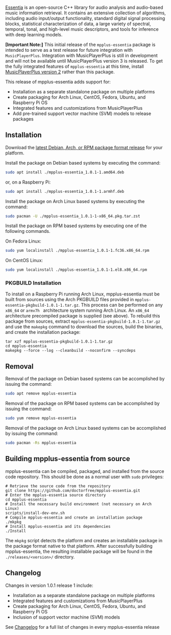 [Essentia](https://essentia.upf.edu/index.html) is an open-source C++ library for audio analysis and audio-based music information retrieval. It contains an extensive collection of algorithms, including audio input/output functionality, standard digital signal processing blocks, statistical characterization of data, a large variety of spectral, temporal, tonal, and high-level music descriptors, and tools for inference with deep learning models.

**[Important Note:]** This initial release of the `mpplus-essentia` package is intended to serve as a test release for future integration with `MusicPlayerPlus`. Integration with MusicPlayerPlus is still in development and will not be available until MusicPlayerPlus version 3 is released. To get the fully integrated features of `mpplus-essentia` at this time, install [MusicPlayerPlus version 2](https://github.com/doctorfree/MusicPlayerPlus/releases) rather than this package.

This release of mpplus-essentia adds support for:

* Installation as a separate standalone package on multiple platforms
* Create packaging for Arch Linux, CentOS, Fedora, Ubuntu, and Raspberry Pi OS
* Integrated features and customizations from MusicPlayerPlus
* Add pre-trained support vector machine (SVM) models to release packages

## Installation

Download the [latest Debian, Arch, or RPM package format release](https://github.com/doctorfree/mpplus-essentia/releases) for your platform.

Install the package on Debian based systems by executing the command:

```bash
sudo apt install ./mpplus-essentia_1.0.1-1.amd64.deb
```

or, on a Raspberry Pi:

```bash
sudo apt install ./mpplus-essentia_1.0.1-1.armhf.deb
```

Install the package on Arch Linux based systems by executing the command:

```bash
sudo pacman -U ./mpplus-essentia_1.0.1-1-x86_64.pkg.tar.zst
```

Install the package on RPM based systems by executing one of the following commands.

On Fedora Linux:

```bash
sudo yum localinstall ./mpplus-essentia_1.0.1-1.fc36.x86_64.rpm
```

On CentOS Linux:

```bash
sudo yum localinstall ./mpplus-essentia_1.0.1-1.el8.x86_64.rpm
```

### PKGBUILD Installation

To install on a Raspberry Pi running Arch Linux, mpplus-essentia must be built from sources using the Arch PKGBUILD files provided in `mpplus-essentia-pkgbuild-1.0.1-1.tar.gz`. This process can be performed on any `x86_64` or `armv7h ` architecture system running Arch Linux. An `x86_64` architecture precompiled package is supplied (see above). To rebuild this package from sources, extract `mpplus-essentia-pkgbuild-1.0.1-1.tar.gz` and use the `makepkg` command to download the sources, build the binaries, and create the installation package:

```
tar xzf mpplus-essentia-pkgbuild-1.0.1-1.tar.gz
cd mpplus-essentia
makepkg --force --log --cleanbuild --noconfirm --syncdeps
```

## Removal

Removal of the package on Debian based systems can be accomplished by issuing the command:

```bash
sudo apt remove mpplus-essentia
```

Removal of the package on RPM based systems can be accomplished by issuing the command:

```bash
sudo yum remove mpplus-essentia
```

Removal of the package on Arch Linux based systems can be accomplished by issuing the command:

```bash
sudo pacman -Rs mpplus-essentia
```

## Building mpplus-essentia from source

mpplus-essentia can be compiled, packaged, and installed from the source code repository. This should be done as a normal user with `sudo` privileges:

```
# Retrieve the source code from the repository
git clone https://github.com/doctorfree/mpplus-essentia.git
# Enter the mpplus-essentia source directory
cd mpplus-essentia
# Install the necessary build environment (not necessary on Arch Linux)
scripts/install-dev-env.sh
# Compile mpplus-essentia and create an installation package
./mkpkg
# Install mpplus-essentia and its dependencies
./Install
```

The `mkpkg` script detects the platform and creates an installable package in the package format native to that platform. After successfully building mpplus-essentia, the resulting installable package will be found in the `./releases/<version>/` directory.

## Changelog

Changes in version 1.0.1 release 1 include:

* Installation as a separate standalone package on multiple platforms
* Integrated features and customizations from MusicPlayerPlus
* Create packaging for Arch Linux, CentOS, Fedora, Ubuntu, and Raspberry Pi OS
* Inclusion of support vector machine (SVM) models

See [Changelog](https://github.com/doctorfree/mpplus-essentia/blob/master/Changelog) for a full list of changes in every mpplus-essentia release
